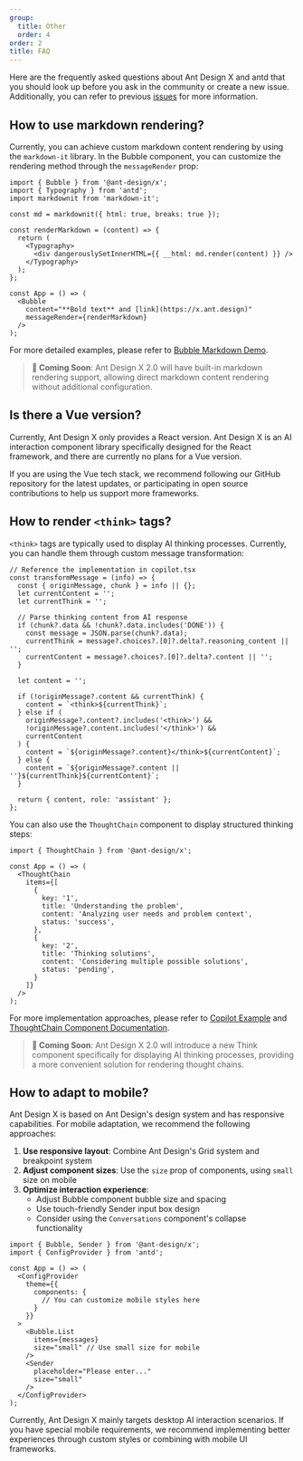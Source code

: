 ```yaml
---
group:
  title: Other
  order: 4
order: 2
title: FAQ
---
```


Here are the frequently asked questions about Ant Design X and antd that you should look up before you ask in the community or create a new issue. Additionally, you can refer to previous [issues](https://github.com/ant-design/x/issues) for more information.

## How to use markdown rendering?

Currently, you can achieve custom markdown content rendering by using the `markdown-it` library. In the Bubble component, you can customize the rendering method through the `messageRender` prop:

```tsx
import { Bubble } from '@ant-design/x';
import { Typography } from 'antd';
import markdownit from 'markdown-it';

const md = markdownit({ html: true, breaks: true });

const renderMarkdown = (content) => {
  return (
    <Typography>
      <div dangerouslySetInnerHTML={{ __html: md.render(content) }} />
    </Typography>
  );
};

const App = () => (
  <Bubble
    content="**Bold text** and [link](https://x.ant.design)"
    messageRender={renderMarkdown}
  />
);
```

For more detailed examples, please refer to [Bubble Markdown Demo](/components/bubble#components-bubble-demo-markdown).

> **📢 Coming Soon**: Ant Design X 2.0 will have built-in markdown rendering support, allowing direct markdown content rendering without additional configuration.

## Is there a Vue version?

Currently, Ant Design X only provides a React version. Ant Design X is an AI interaction component library specifically designed for the React framework, and there are currently no plans for a Vue version.

If you are using the Vue tech stack, we recommend following our GitHub repository for the latest updates, or participating in open source contributions to help us support more frameworks.

## How to render `<think>` tags?

`<think>` tags are typically used to display AI thinking processes. Currently, you can handle them through custom message transformation:

```tsx
// Reference the implementation in copilot.tsx
const transformMessage = (info) => {
  const { originMessage, chunk } = info || {};
  let currentContent = '';
  let currentThink = '';
  
  // Parse thinking content from AI response
  if (chunk?.data && !chunk?.data.includes('DONE')) {
    const message = JSON.parse(chunk?.data);
    currentThink = message?.choices?.[0]?.delta?.reasoning_content || '';
    currentContent = message?.choices?.[0]?.delta?.content || '';
  }

  let content = '';
  
  if (!originMessage?.content && currentThink) {
    content = `<think>${currentThink}`;
  } else if (
    originMessage?.content?.includes('<think>') &&
    !originMessage?.content.includes('</think>') &&
    currentContent
  ) {
    content = `${originMessage?.content}</think>${currentContent}`;
  } else {
    content = `${originMessage?.content || ''}${currentThink}${currentContent}`;
  }

  return { content, role: 'assistant' };
};
```

You can also use the `ThoughtChain` component to display structured thinking steps:

```tsx
import { ThoughtChain } from '@ant-design/x';

const App = () => (
  <ThoughtChain
    items={[
      {
        key: '1',
        title: 'Understanding the problem',
        content: 'Analyzing user needs and problem context',
        status: 'success',
      },
      {
        key: '2', 
        title: 'Thinking solutions',
        content: 'Considering multiple possible solutions',
        status: 'pending',
      }
    ]}
  />
);
```

For more implementation approaches, please refer to [Copilot Example](https://github.com/ant-design/x/blob/main/docs/playground/copilot.tsx) and [ThoughtChain Component Documentation](/components/thought-chain).

> **📢 Coming Soon**: Ant Design X 2.0 will introduce a new Think component specifically for displaying AI thinking processes, providing a more convenient solution for rendering thought chains.

## How to adapt to mobile?

Ant Design X is based on Ant Design's design system and has responsive capabilities. For mobile adaptation, we recommend the following approaches:

1. **Use responsive layout**: Combine Ant Design's Grid system and breakpoint system
2. **Adjust component sizes**: Use the `size` prop of components, using `small` size on mobile
3. **Optimize interaction experience**:
   - Adjust Bubble component bubble size and spacing
   - Use touch-friendly Sender input box design
   - Consider using the `Conversations` component's collapse functionality

```tsx
import { Bubble, Sender } from '@ant-design/x';
import { ConfigProvider } from 'antd';

const App = () => (
  <ConfigProvider
    theme={{
      components: {
        // You can customize mobile styles here
      }
    }}
  >
    <Bubble.List 
      items={messages}
      size="small" // Use small size for mobile
    />
    <Sender 
      placeholder="Please enter..."
      size="small"
    />
  </ConfigProvider>
);
```

Currently, Ant Design X mainly targets desktop AI interaction scenarios. If you have special mobile requirements, we recommend implementing better experiences through custom styles or combining with mobile UI frameworks.
